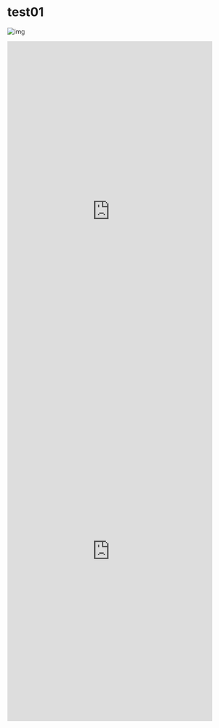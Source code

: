 # test01

![img](https://i.natgeofe.com/n/548467d8-c5f1-4551-9f58-6817a8d2c45e/NationalGeographic_2572187_square.jpg?w=204&h=204)


  <div style="max-width: 470px; width: 100%; height: fit-content;">
    <iframe class="instagram-media instagram-media-rendered" frameborder="0" width="100%" height="780px" scrolling="no" src="https://www.instagram.com/p/18206286949174828/embed/captioned/"></iframe>
  </div>
  <script async src="https://www.instagram.com/embed.js"></script>
  

  <div style="max-width: 470px; width: 100%; height: fit-content;">
    <iframe class="instagram-media instagram-media-rendered" frameborder="0" width="100%" height="780px" scrolling="no" src="https://www.instagram.com/p/18206286949174828/embed/captioned/"></iframe>
  </div>
  <script async src="https://www.instagram.com/embed.js"></script>
  
